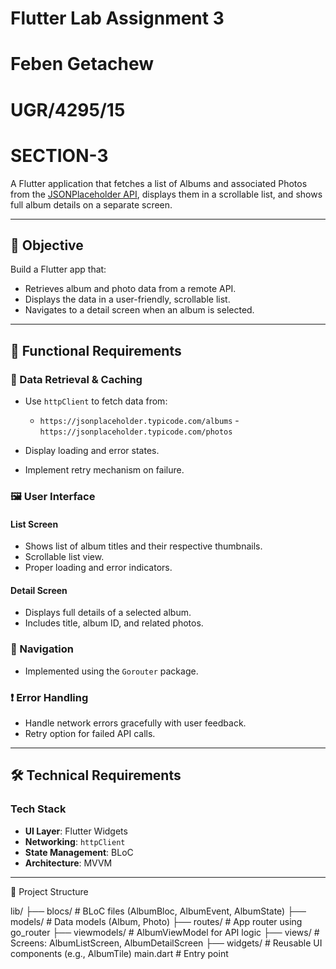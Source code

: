 # **Flutter Lab Assignment 3**
# Feben Getachew  
# UGR/4295/15  
# SECTION-3
A Flutter application that fetches a list of Albums and associated Photos from the [JSONPlaceholder API](https://jsonplaceholder.typicode.com), displays them in a scrollable list, and shows full album details on a separate screen.

---

## **📌 Objective**

Build a Flutter app that:
- Retrieves album and photo data from a remote API.
- Displays the data in a user-friendly, scrollable list.
- Navigates to a detail screen when an album is selected.

---

## **🧩 Functional Requirements**

### **🔗 Data Retrieval & Caching**
- Use `httpClient` to fetch data from:
  - `https://jsonplaceholder.typicode.com/albums`
  -`https://jsonplaceholder.typicode.com/photos`

- Display loading and error states.
- Implement retry mechanism on failure.

### **🖼️ User Interface**

#### **List Screen**
- Shows list of album titles and their respective thumbnails.
- Scrollable list view.
- Proper loading and error indicators.

#### **Detail Screen**
- Displays full details of a selected album.
- Includes title, album ID, and related photos.

### **📍 Navigation**
- Implemented using the `Gorouter` package.

### **❗ Error Handling**
- Handle network errors gracefully with user feedback.
- Retry option for failed API calls.

---

## **🛠️ Technical Requirements**

### **Tech Stack**
- **UI Layer**: Flutter Widgets
- **Networking**: `httpClient`
- **State Management**: BLoC
- **Architecture**: MVVM

---
📁 Project Structure

lib/
├── blocs/             # BLoC files (AlbumBloc, AlbumEvent, AlbumState)
├── models/            # Data models (Album, Photo)
├── routes/            # App router using go_router
├── viewmodels/        # AlbumViewModel for API logic
├── views/             # Screens: AlbumListScreen, AlbumDetailScreen
├── widgets/           # Reusable UI components (e.g., AlbumTile)
main.dart              # Entry point
